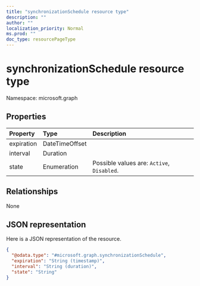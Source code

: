 ```yaml
---
title: "synchronizationSchedule resource type"
description: ""
author: ""
localization_priority: Normal
ms.prod: ""
doc_type: resourcePageType
---
```


# synchronizationSchedule resource type


Namespace: microsoft.graph



## Properties
|Property|Type|Description|
|:---|:---|:---|
|expiration|DateTimeOffset||
|interval|Duration||
|state|Enumeration| Possible values are: `Active`, `Disabled`.|

## Relationships
None

## JSON representation
Here is a JSON representation of the resource.
<!-- {
  "blockType": "resource",
  "@odata.type": "microsoft.graph.synchronizationSchedule"
}
-->
``` json
{
  "@odata.type": "#microsoft.graph.synchronizationSchedule",
  "expiration": "String (timestamp)",
  "interval": "String (duration)",
  "state": "String"
}
```

